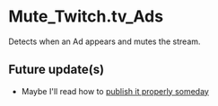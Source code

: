 # Mute_Twitch.tv_Ads
Detects when an Ad appears and mutes the stream.

## Future update(s)
- Maybe I'll read how to [publish it properly someday](https://stackoverflow.com/questions/58255795/how-to-release-chrome-extension-from-github-repository)
